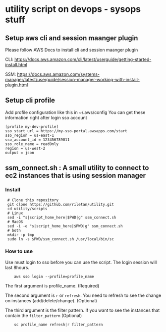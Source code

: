 # utility script on devops - sysops stuff

## Setup aws cli and  session maanger plugin

Please follow AWS Docs to install cli and session maanger plugin

CLI: https://docs.aws.amazon.com/cli/latest/userguide/getting-started-install.html

SSM: https://docs.aws.amazon.com/systems-manager/latest/userguide/session-manager-working-with-install-plugin.html

## Setup cli profile
Add profile configuration like this in ~/.aws/config
You can get these information right after login sso account
```
[profile my-dev-profile]
sso_start_url = https://my-sso-portal.awsapps.com/start
sso_region = us-east-1
sso_account_id = 123456789011
sso_role_name = readOnly
region = us-west-2
output = json
```

## ssm_connect.sh : A small utility to connect to ec2 instances that is using session manager 
### Install
     
     # Clone this repository 
     git clone https://github.com/riletan/utility.git
     cd utility/scripts
     # Linux
     sed -i "s|script_home_here|$PWD|g" ssm_connect.sh
     # MacOS
     sed -i -e "s|script_home_here|$PWD|g" ssm_connect.sh
     # both
     mkdir -p tmp
     sudo ln -s $PWD/ssm_connect.sh /usr/local/bin/sc
     
### How to use
Use must login to sso before you can use the script. The login session will last 8hours.

```
    aws sso login --profile=profile_name 
```

The first argument is profile_name. (Required)

The second argument is `r` or `refresh`. You need to refresh to see the change on instances (add/delete/change). (Optional)

The third argument is the filter pattern. If you want to see the instances that contain the `filter_pattern` (Optional)

```
    sc profile_name refresh|r filter_pattern
```
    
